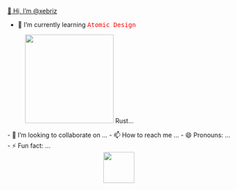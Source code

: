<ins>👋 Hi, I’m @xebriz</ins>
- 🌱 I’m currently learning <kbd style="color: red">Atomic Design</kbd>
<figure>
  <img src="https://i.pinimg.com/originals/a4/61/ae/a461ae39adf7765d58b73355bb77d23f.gif" width="200px" />
  <caption>Rust...</caption>
</figure>
- 💞️ I’m looking to collaborate on ...
- 📫 How to reach me ...
- 😄 Pronouns: ...
- ⚡ Fun fact: ...
<center>
<img src="https://i.pinimg.com/originals/a4/61/ae/a461ae39adf7765d58b73355bb77d23f.gif" width="70px" />
</center>
<!---
xebriz/xebriz is a ✨ special ✨ repository because its `README.md` (this file) appears on your GitHub profile.
You can click the Preview link to take a look at your changes.
--->
